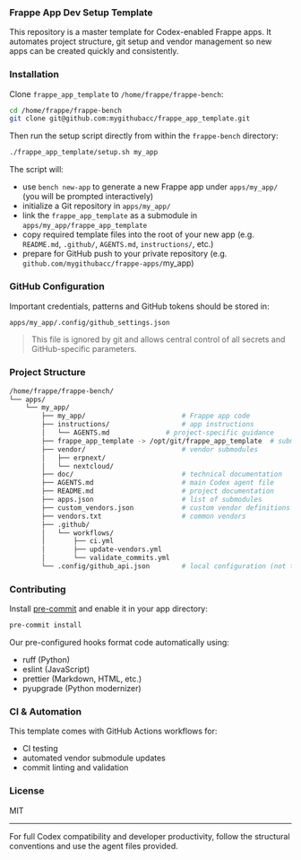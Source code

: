 ### Frappe App Dev Setup Template

This repository is a master template for Codex-enabled Frappe apps. It automates project structure, git setup and vendor management so new apps can be created quickly and consistently.

### Installation

Clone `frappe_app_template` to `/home/frappe/frappe-bench`:

```bash
cd /home/frappe/frappe-bench
git clone git@github.com:mygithubacc/frappe_app_template.git
```

Then run the setup script directly from within the `frappe-bench` directory:

```bash
./frappe_app_template/setup.sh my_app
```

The script will:

* use `bench new-app` to generate a new Frappe app under `apps/my_app/` (you will be prompted interactively)
* initialize a Git repository in `apps/my_app/`
* link the `frappe_app_template` as a submodule in `apps/my_app/frappe_app_template`
* copy required template files into the root of your new app (e.g. `README.md`, `.github/`, `AGENTS.md`, `instructions/`, etc.)
* prepare for GitHub push to your private repository (e.g. `github.com/mygithubacc/frappe-apps/`my\_app)

### GitHub Configuration

Important credentials, patterns and GitHub tokens should be stored in:

```bash
apps/my_app/.config/github_settings.json
```

> This file is ignored by git and allows central control of all secrets and GitHub-specific parameters.

### Project Structure

```bash
/home/frappe/frappe-bench/
└── apps/
    └── my_app/
        ├── my_app/                        # Frappe app code
        ├── instructions/                  # app instructions
        │   └── AGENTS.md              # project-specific guidance
        ├── frappe_app_template -> /opt/git/frappe_app_template  # submodule link
        ├── vendor/                        # vendor submodules
        │   ├── erpnext/
        │   └── nextcloud/
        ├── doc/                           # technical documentation
        ├── AGENTS.md                      # main Codex agent file
        ├── README.md                      # project documentation
        ├── apps.json                      # list of submodules
        ├── custom_vendors.json            # custom vendor definitions
        ├── vendors.txt                    # common vendors
        ├── .github/
        │   └── workflows/
        │       ├── ci.yml
        │       ├── update-vendors.yml
        │       └── validate_commits.yml
        └── .config/github_api.json        # local configuration (not tracked)
```

### Contributing

Install [pre-commit](https://pre-commit.com/) and enable it in your app directory:

```bash
pre-commit install
```

Our pre-configured hooks format code automatically using:

* ruff (Python)
* eslint (JavaScript)
* prettier (Markdown, HTML, etc.)
* pyupgrade (Python modernizer)

### CI & Automation

This template comes with GitHub Actions workflows for:

* CI testing
* automated vendor submodule updates
* commit linting and validation

### License

MIT

---

For full Codex compatibility and developer productivity, follow the structural conventions and use the agent files provided.
